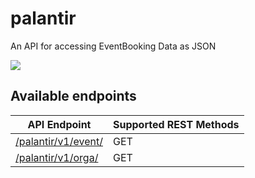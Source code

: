 # palantir
An API for accessing EventBooking Data as JSON

![](https://64.media.tumblr.com/4c1a6086616f67cac9020336d2ef8cdf/6951bc798e50ded7-17/s500x750/bf10d8866bfea19ca4cd92c8455ae5c1b1b3d882.jpg)
## Available endpoints
| API Endpoint                                  | Supported REST Methods |
| --------------------------------------------- | ---------------------- |
| [/palantir/v1/event/](api/v1/event/README.md) | GET                    |
| [/palantir/v1/orga/](api/v1/orga/README.md) | GET                    |
